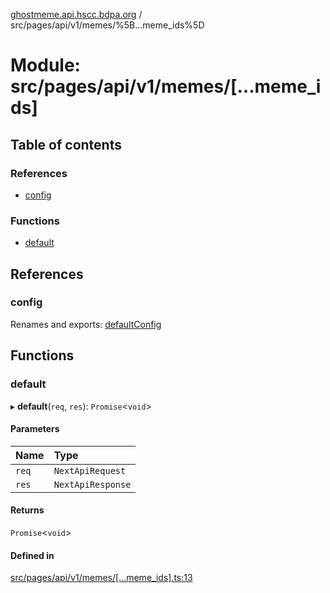 [ghostmeme.api.hscc.bdpa.org][1] / src/pages/api/v1/memes/%5B...meme_ids%5D

# Module: src/pages/api/v1/memes/\[...meme_ids]

## Table of contents

### References

- [config][2]

### Functions

- [default][3]

## References

### config

Renames and exports: [defaultConfig][4]

## Functions

### default

▸ **default**(`req`, `res`): `Promise`<`void`>

#### Parameters

| Name  | Type              |
| :---- | :---------------- |
| `req` | `NextApiRequest`  |
| `res` | `NextApiResponse` |

#### Returns

`Promise`<`void`>

#### Defined in

[src/pages/api/v1/memes/\[...meme_ids\].ts:13][5]

[1]: ../README.md
[2]: src_pages_api_v1_memes_____meme_ids_.md#config
[3]: src_pages_api_v1_memes_____meme_ids_.md#default
[4]: src_backend_middleware.md#defaultconfig

[5]:
https://github.com/nhscc/ghostmeme.api.hscc.bdpa.org/blob/32c83e2/src/pages/api/v1/memes/[...meme_ids].ts#L13
